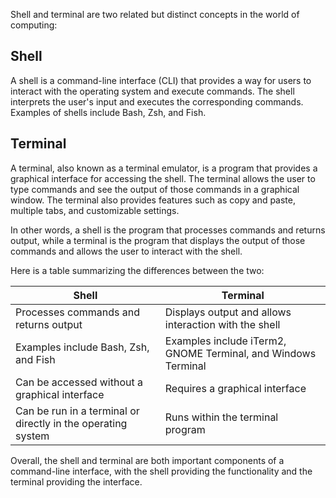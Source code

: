 Shell and terminal are two related but distinct concepts in the world of computing:

## Shell
A shell is a command-line interface (CLI) that provides a way for users to interact with the operating system and execute commands. The shell interprets the user's input and executes the corresponding commands. Examples of shells include Bash, Zsh, and Fish.

## Terminal
A terminal, also known as a terminal emulator, is a program that provides a graphical interface for accessing the shell. The terminal allows the user to type commands and see the output of those commands in a graphical window. The terminal also provides features such as copy and paste, multiple tabs, and customizable settings.

In other words, a shell is the program that processes commands and returns output, while a terminal is the program that displays the output of those commands and allows the user to interact with the shell. 

Here is a table summarizing the differences between the two:

| Shell  | Terminal |
| --- | --- |
| Processes commands and returns output | Displays output and allows interaction with the shell |
| Examples include Bash, Zsh, and Fish | Examples include iTerm2, GNOME Terminal, and Windows Terminal |
| Can be accessed without a graphical interface | Requires a graphical interface |
| Can be run in a terminal or directly in the operating system | Runs within the terminal program |

Overall, the shell and terminal are both important components of a command-line interface, with the shell providing the functionality and the terminal providing the interface.